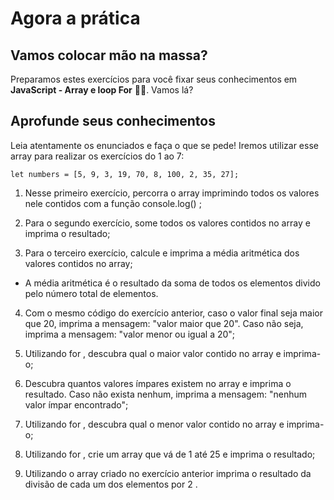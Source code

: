 # Agora a prática
## Vamos colocar mão na massa?
Preparamos estes exercícios para você fixar seus conhecimentos em **JavaScript - Array e loop For** 🎯💪. Vamos lá?

## Aprofunde seus conhecimentos
Leia atentamente os enunciados e faça o que se pede! Iremos utilizar esse array para realizar os exercícios do 1 ao 7:

```
let numbers = [5, 9, 3, 19, 70, 8, 100, 2, 35, 27];
```
1. Nesse primeiro exercício, percorra o array imprimindo todos os valores nele contidos com a função console.log() ;

2. Para o segundo exercício, some todos os valores contidos no array e imprima o resultado;

3. Para o terceiro exercício, calcule e imprima a média aritmética dos valores contidos no array;

* A média aritmética é o resultado da soma de todos os elementos divido pelo número total de elementos.

4. Com o mesmo código do exercício anterior, caso o valor final seja maior que 20, imprima a mensagem: "valor maior que 20". Caso não seja, imprima a mensagem: "valor menor ou igual a 20";

5. Utilizando for , descubra qual o maior valor contido no array e imprima-o;

6. Descubra quantos valores ímpares existem no array e imprima o resultado. Caso não exista nenhum, imprima a mensagem: "nenhum valor ímpar encontrado";

7. Utilizando for , descubra qual o menor valor contido no array e imprima-o;

8. Utilizando for , crie um array que vá de 1 até 25 e imprima o resultado;

9. Utilizando o array criado no exercício anterior imprima o resultado da divisão de cada um dos elementos por 2 .
